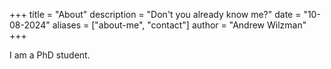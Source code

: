 +++
title = "About"
description = "Don't you already know me?"
date = "10-08-2024"
aliases = ["about-me", "contact"]
author = "Andrew Wilzman"
+++

I am a PhD student.